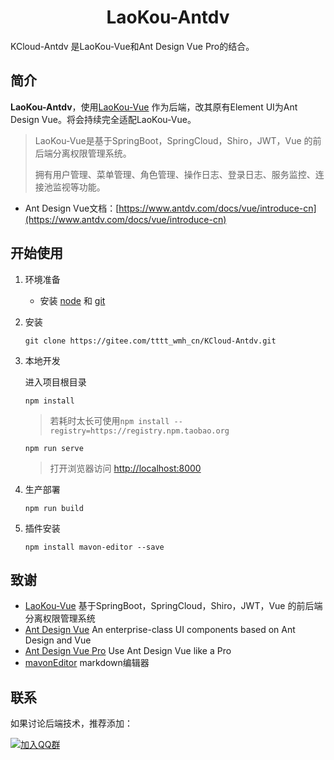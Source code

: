 <h1 align="center">LaoKou-Antdv</h1>
KCloud-Antdv 是LaoKou-Vue和Ant Design Vue Pro的结合。

## 简介

**LaoKou-Antdv**，使用[LaoKou-Vue](https://gitee.com/tttt_wmh_cn/KCloud-Platform) 作为后端，改其原有Element UI为Ant Design Vue。将会持续完全适配LaoKou-Vue。

> LaoKou-Vue是基于SpringBoot，SpringCloud，Shiro，JWT，Vue 的前后端分离权限管理系统。
>
> 拥有用户管理、菜单管理、角色管理、操作日志、登录日志、服务监控、连接池监视等功能。

* Ant Design Vue文档：[https://www.antdv.com/docs/vue/introduce-cn](https://www.antdv.com/docs/vue/introduce-cn)



## 开始使用

1. 环境准备
   * 安装 [node](http://nodejs.org) 和 [git](https://git-scm.com)

2. 安装
   
   ```shell
   git clone https://gitee.com/tttt_wmh_cn/KCloud-Antdv.git
   ```

3. 本地开发

   进入项目根目录

   ```shell
   npm install
   ```

   > 若耗时太长可使用`npm install --registry=https://registry.npm.taobao.org`

   ```shell
   npm run serve
   ```

   > 打开浏览器访问 [http://localhost:8000](http://localhost:8000/)

4. 生产部署
   ```shell
   npm run build
   ```
5. 插件安装
   ```shel
   npm install mavon-editor --save
   ```
  
## 致谢
* [LaoKou-Vue](https://gitee.com/y_project/RuoYi-Vue) 基于SpringBoot，SpringCloud，Shiro，JWT，Vue 的前后端分离权限管理系统
* [Ant Design Vue](https://github.com/vueComponent/ant-design-vue/) An enterprise-class UI components based on Ant Design and Vue
* [Ant Design Vue Pro](https://github.com/vueComponent/ant-design-vue-pro) Use Ant Design Vue like a Pro
* [mavonEditor](https://github.com/hinesboy/mavonEditor) markdown编辑器

## 联系

如果讨论后端技术，推荐添加：

[![加入QQ群](https://img.shields.io/badge/Q群-218686225-blue.svg)](https://qm.qq.com/cgi-bin/qm/qr?k=WFANTXDEjrDw6UxsrRFCv_rQsEu6LTxH&jump_from=webapi)




